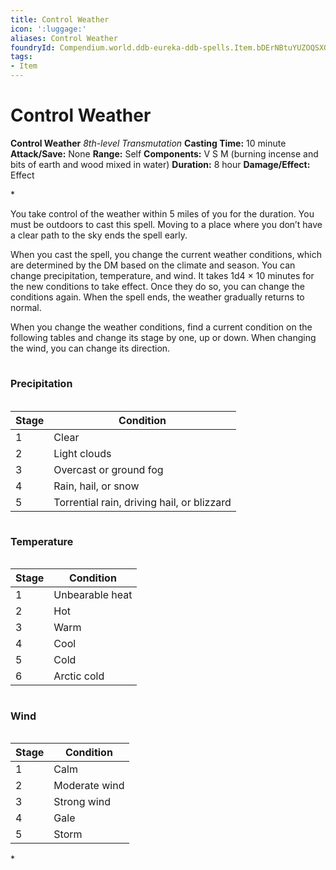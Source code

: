 ```yaml
---
title: Control Weather
icon: ':luggage:'
aliases: Control Weather
foundryId: Compendium.world.ddb-eureka-ddb-spells.Item.bDErNBtuYUZOQSXQ
tags:
- Item
---
```


# Control Weather

**Control Weather**
_8th-level Transmutation_
**Casting Time:** 10 minute
**Attack/Save:** None
**Range:** Self
**Components:** V S M (burning incense and bits of earth and wood mixed in water)
**Duration:** 8 hour
**Damage/Effect:** Effect

*<p>You take control of the weather within 5 miles of you for the duration. You must be outdoors to cast this spell. Moving to a place where you don’t have a clear path to the sky ends the spell early.

When you cast the spell, you change the current weather conditions, which are determined by the DM based on the climate and season. You can change precipitation, temperature, and wind. It takes 1d4 × 10 minutes for the new conditions to take effect. Once they do so, you can change the conditions again. When the spell ends, the weather gradually returns to normal.

When you change the weather conditions, find a current condition on the following tables and change its stage by one, up or down. When changing the wind, you can change its direction.</p>
<table class="compendium-left-aligned-table"><caption>
<h4 id="Precipitation" style="text-align:left">Precipitation</h4>
</caption>
<thead>
<tr>
<th>Stage</th>
<th>Condition</th>
</tr>
</thead>
<tbody>
<tr>
<td>1</td>
<td>Clear</td>
</tr>
<tr>
<td>2</td>
<td>Light clouds</td>
</tr>
<tr>
<td>3</td>
<td>Overcast or ground fog</td>
</tr>
<tr>
<td>4</td>
<td>Rain, hail, or snow</td>
</tr>
<tr>
<td>5</td>
<td>Torrential rain, driving hail, or blizzard</td>
</tr>
</tbody>
</table>
<table class="compendium-left-aligned-table"><caption>
<h4 id="Temperature" style="text-align:left">Temperature</h4>
</caption>
<thead>
<tr>
<th>Stage</th>
<th>Condition</th>
</tr>
</thead>
<tbody>
<tr>
<td>1</td>
<td>Unbearable heat</td>
</tr>
<tr>
<td>2</td>
<td>Hot</td>
</tr>
<tr>
<td>3</td>
<td>Warm</td>
</tr>
<tr>
<td>4</td>
<td>Cool</td>
</tr>
<tr>
<td>5</td>
<td>Cold</td>
</tr>
<tr>
<td>6</td>
<td>Arctic cold</td>
</tr>
</tbody>
</table>
<table class="compendium-left-aligned-table"><caption>
<h4 id="Wind" style="text-align:left">Wind</h4>
</caption>
<thead>
<tr>
<th>Stage</th>
<th>Condition</th>
</tr>
</thead>
<tbody>
<tr>
<td>1</td>
<td>Calm</td>
</tr>
<tr>
<td>2</td>
<td>Moderate wind</td>
</tr>
<tr>
<td>3</td>
<td>Strong wind</td>
</tr>
<tr>
<td>4</td>
<td>Gale</td>
</tr>
<tr>
<td>5</td>
<td>Storm</td>
</tr>
</tbody>
</table>*